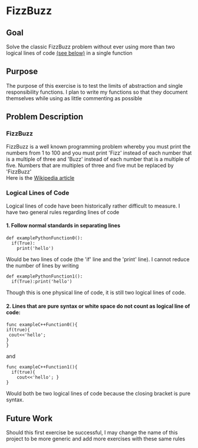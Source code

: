 # FizzBuzz
## Goal
Solve the classic FizzBuzz problem without ever using more than two logical lines of code [(see below)](#logical-lines-of-code) in a single function


## Purpose
The purpose of this exercise is to test the limits of abstraction and single responsibility functions.  I plan to write my functions so that they document themselves while using as little commenting as possible

## Problem Description

### FizzBuzz
FizzBuzz is a well known programming problem whereby you must print the numbers from 1 to 100 and you must print 'Fizz' instead of each number that is a multiple of three and 'Buzz' instead of each number that is a multiple of five. Numbers that are multiples of three and five mut be replaced by 'FizzBuzz'  
Here is the [Wikipedia article](https://en.wikipedia.org/wiki/Fizz_buzz)

### Logical Lines of Code
Logical lines of code have been historically rather difficult to measure. I have two general rules regarding lines of code
#### 1. Follow normal standards in separating lines

```
def examplePythonFunction0():
  if(True):
    print('hello')
```
Would be two lines of code (the 'if' line and the 'print' line).  I cannot reduce the number of lines by writing
```
def examplePythonFunction1():
  if(True):print('hello')
```
Though this is one physical line of code, it is still two logical lines of code.  

#### 2. Lines that are pure syntax or white space do not count as logical line of code:

   ```
func exampleC++Function0(){
  if(true){
    cout<<'hello';
   }
}
```
and
```
func exampleC++Function1(){
  if(true){
    cout<<'hello'; }
}
```
Would both be two logical lines of code because the closing bracket is pure syntax.

## Future Work
Should this first exercise be successful, I may change the name of this project to be more generic and add more exercises with these same rules
